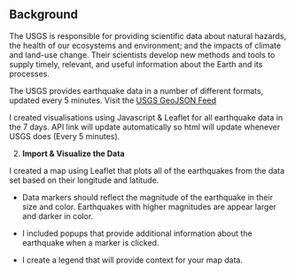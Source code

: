 
## Background

The USGS is responsible for providing scientific data about natural hazards, the health of our ecosystems and environment; and the impacts of climate and land-use change. Their scientists develop new methods and tools to supply timely, relevant, and useful information about the Earth and its processes.

The USGS provides earthquake data in a number of different formats, updated every 5 minutes. Visit the [USGS GeoJSON Feed](http://earthquake.usgs.gov/earthquakes/feed/v1.0/geojson.php)
  
I created visualisations using Javascript & Leaflet for all earthquake data in the 7 days. API link will update automatically so html will update whenever USGS does (Every 5 minutes).



2. **Import & Visualize the Data**

I created a map using Leaflet that plots all of the earthquakes from the data set based on their longitude and latitude.

   * Data markers should reflect the magnitude of the earthquake in their size and color. Earthquakes with higher magnitudes are appear larger and darker in color.

   * I included popups that provide additional information about the earthquake when a marker is clicked.

   * I create a legend that will provide context for your map data.

